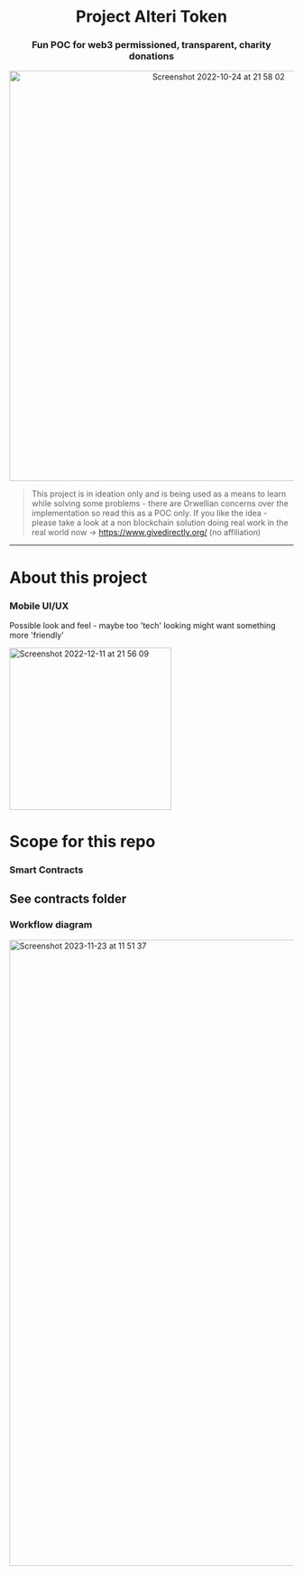 <h1 align="center">
Project Alteri Token

</h1>
<h3 align="center">
Fun POC for web3 permissioned, transparent, charity donations
</h3>

<p align="center">
  <img width="726" alt="Screenshot 2022-10-24 at 21 58 02" src="https://user-images.githubusercontent.com/91282434/210984588-b60173cb-2e84-4567-860a-732b006a6d2f.png">
</p>

> This project is in ideation only and is being used as a means to learn while solving some problems - there are Orwellian concerns over the implementation so read this as a POC only. If you like the idea - please take a look at a non blockchain solution doing real work in the real world now -> https://www.givedirectly.org/   (no affiliation)

---

# About this project

### 

### Mobile UI/UX

Possible look and feel - maybe too 'tech' looking might want something more 'friendly'

<img width="287" alt="Screenshot 2022-12-11 at 21 56 09" src="https://user-images.githubusercontent.com/91282434/206932585-cbd8fc5b-c188-49ce-95a6-3e5b731ad2b1.png">

# Scope for this repo

### Smart Contracts

## See contracts folder

### Workflow diagram

<img width="1108" alt="Screenshot 2023-11-23 at 11 51 37" src="https://github.com/leungy23/AlteriToken_v1/assets/91282434/e4ef9fd5-c603-4144-9da9-12bb19613430">

